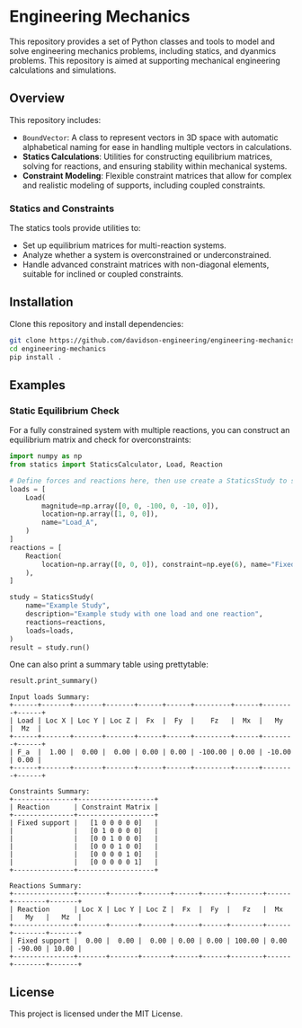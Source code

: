 # Engineering Mechanics

This repository provides a set of Python classes and tools to model and solve engineering mechanics problems, including statics, and dyanmics problems. This repository is aimed at supporting mechanical engineering calculations and simulations.

## Overview

This repository includes:
- `BoundVector`: A class to represent vectors in 3D space with automatic alphabetical naming for ease in handling multiple vectors in calculations.
- **Statics Calculations**: Utilities for constructing equilibrium matrices, solving for reactions, and ensuring stability within mechanical systems.
- **Constraint Modeling**: Flexible constraint matrices that allow for complex and realistic modeling of supports, including coupled constraints.

### Statics and Constraints
The statics tools provide utilities to:
- Set up equilibrium matrices for multi-reaction systems.
- Analyze whether a system is overconstrained or underconstrained.
- Handle advanced constraint matrices with non-diagonal elements, suitable for inclined or coupled constraints.

## Installation

Clone this repository and install dependencies:

```bash
git clone https://github.com/davidson-engineering/engineering-mechanics.git
cd engineering-mechanics
pip install .
```

## Examples

### Static Equilibrium Check

For a fully constrained system with multiple reactions, you can construct an equilibrium matrix and check for overconstraints:

```python
import numpy as np
from statics import StaticsCalculator, Load, Reaction

# Define forces and reactions here, then use create a StaticsStudy to solve
loads = [
    Load(
        magnitude=np.array([0, 0, -100, 0, -10, 0]),
        location=np.array([1, 0, 0]),
        name="Load_A",
    )
]
reactions = [
    Reaction(
        location=np.array([0, 0, 0]), constraint=np.eye(6), name="Fixed support"
    ),
]

study = StaticsStudy(
    name="Example Study",
    description="Example study with one load and one reaction",
    reactions=reactions,
    loads=loads,
)
result = study.run()
```

One can also print a summary table using prettytable:

```python
result.print_summary()
```

```console
Input loads Summary:
+------+-------+-------+-------+------+------+---------+------+--------+------+
| Load | Loc X | Loc Y | Loc Z |  Fx  |  Fy  |    Fz   |  Mx  |   My   |  Mz  |
+------+-------+-------+-------+------+------+---------+------+--------+------+
| F_a  |  1.00 |  0.00 |  0.00 | 0.00 | 0.00 | -100.00 | 0.00 | -10.00 | 0.00 |
+------+-------+-------+-------+------+------+---------+------+--------+------+

Constraints Summary:
+---------------+-------------------+
| Reaction      | Constraint Matrix |
+---------------+-------------------+
| Fixed support |   [1 0 0 0 0 0]   |
|               |   [0 1 0 0 0 0]   |
|               |   [0 0 1 0 0 0]   |
|               |   [0 0 0 1 0 0]   |
|               |   [0 0 0 0 1 0]   |
|               |   [0 0 0 0 0 1]   |
+---------------+-------------------+

Reactions Summary:
+---------------+-------+-------+-------+------+------+--------+------+--------+-------+
| Reaction      | Loc X | Loc Y | Loc Z |  Fx  |  Fy  |   Fz   |  Mx  |   My   |   Mz  |
+---------------+-------+-------+-------+------+------+--------+------+--------+-------+
| Fixed support |  0.00 |  0.00 |  0.00 | 0.00 | 0.00 | 100.00 | 0.00 | -90.00 | 10.00 |
+---------------+-------+-------+-------+------+------+--------+------+--------+-------+
```
## License

This project is licensed under the MIT License.
